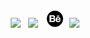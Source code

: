 <link href="https://allfont.net/allfont.css?fonts=electroharmonix" rel="stylesheet" type="text/css" />

<!--
**Szask1a/Szask1a** is a ✨ _special_ ✨ repository because its `README.md` (this file) appears on your GitHub profile.

Here are some ideas to get you started:

- 🔭 I’m currently working on ...
- 🌱 I’m currently learning ...
- 👯 I’m looking to collaborate on ...
- 🤔 I’m looking for help with ...
- 💬 Ask me about ...
- 📫 How to reach me: ...
- 😄 Pronouns: ...
- ⚡ Fun fact: ...
<img src="https://img.icons8.com/fluent-systems-regular/24/000000/twitter.png"/>
-->

<p align="center"> 
  <a href="https://twitter.com/steffanperera"><img height="30" src="https://img.icons8.com/fluent-systems-regular/24/000000/twitter.png"></a>&nbsp;&nbsp;
  <a href="https://instagram.com/steffanperera"><img height="30" src="https://github.com/stephenajulu/WaylonWalker/blob/main/icon/instagram.jpg?raw=true"></a>&nbsp;&nbsp;
  <a href="https://www.behance.net/steffanperera"><img height="30" src="https://github.com/Szask1a/portfolio/blob/master/iconfinder_77-behance_104426.svg"></a>&nbsp;
  <a href="https://codepen.io/Sask1a"><img height="30" src="https://blog.codepen.io/wp-content/uploads/2012/06/Button-Fill-Black-Large.png"></a>
</p>
